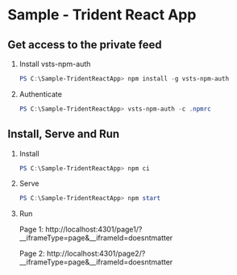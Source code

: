 # Sample - Trident React App

## Get access to the private feed
1. Install vsts-npm-auth
   ```powershell
   PS C:\Sample-TridentReactApp> npm install -g vsts-npm-auth
   ```

2. Authenticate
   ```powershell
   PS C:\Sample-TridentReactApp> vsts-npm-auth -c .npmrc
   ```

## Install, Serve and Run
1. Install
   ```powershell
   PS C:\Sample-TridentReactApp> npm ci
   ```

2. Serve
   ```powershell
   PS C:\Sample-TridentReactApp> npm start
   ```

3. Run
   
   Page 1: http://localhost:4301/page1/?__iframeType=page&__iframeId=doesntmatter
   
   Page 2: http://localhost:4301/page2/?__iframeType=page&__iframeId=doesntmatter

